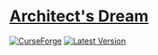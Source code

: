 [Architect's Dream](https://www.curseforge.com/minecraft/mc-mods/architects-dream)
==========
[![CurseForge](http://cf.way2muchnoise.eu/full_229218_downloads.svg)](https://www.curseforge.com/minecraft/mc-mods/architects-dream)
[![Latest Version](http://cf.way2muchnoise.eu/versions/For%20MC_229218_all.svg)](https://www.curseforge.com/minecraft/mc-mods/architects-dream)